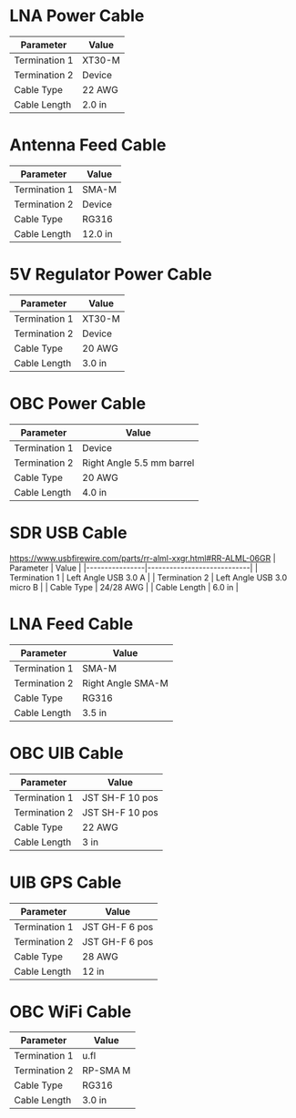 # LNA Power Cable
| Parameter      | Value  |
|----------------|--------|
| Termination 1  | XT30-M |
| Termination 2  | Device |
| Cable Type     | 22 AWG |
| Cable Length   | 2.0 in |

# Antenna Feed Cable
| Parameter      | Value   |
|----------------|---------|
| Termination 1  | SMA-M   |
| Termination 2  | Device  |
| Cable Type     | RG316   |
| Cable Length   | 12.0 in |

# 5V Regulator Power Cable
| Parameter      | Value  |
|----------------|--------|
| Termination 1  | XT30-M |
| Termination 2  | Device |
| Cable Type     | 20 AWG |
| Cable Length   | 3.0 in |

# OBC Power Cable
| Parameter      | Value                     |
|----------------|---------------------------|
| Termination 1  | Device                    |
| Termination 2  | Right Angle 5.5 mm barrel |
| Cable Type     | 20 AWG                    |
| Cable Length   | 4.0 in                    |

# SDR USB Cable
https://www.usbfirewire.com/parts/rr-alml-xxgr.html#RR-ALML-06GR
| Parameter      | Value                      |
|----------------|----------------------------|
| Termination 1  | Left Angle USB 3.0 A       |
| Termination 2  | Left Angle USB 3.0 micro B |
| Cable Type     | 24/28 AWG                  |
| Cable Length   | 6.0 in                     |

# LNA Feed Cable
| Parameter      | Value             |
|----------------|-------------------|
| Termination 1  | SMA-M             |
| Termination 2  | Right Angle SMA-M |
| Cable Type     | RG316             |
| Cable Length   | 3.5 in            |

# OBC UIB Cable
| Parameter      | Value           |
|----------------|-----------------|
| Termination 1  | JST SH-F 10 pos |
| Termination 2  | JST SH-F 10 pos |
| Cable Type     | 22 AWG          |
| Cable Length   | 3 in            |

# UIB GPS Cable
| Parameter      | Value          |
|----------------|----------------|
| Termination 1  | JST GH-F 6 pos |
| Termination 2  | JST GH-F 6 pos |
| Cable Type     | 28 AWG         |
| Cable Length   | 12 in          |

# OBC WiFi Cable
| Parameter     | Value    |
|---------------|----------|
| Termination 1 | u.fl     |
| Termination 2 | RP-SMA M |
| Cable Type    | RG316    |
| Cable Length  | 3.0 in   |
